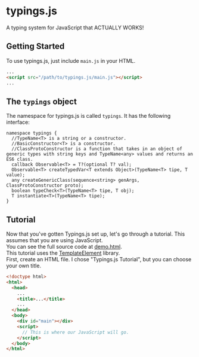 # typings.js
A typing system for JavaScript that ACTUALLY WORKS!

## Getting Started
To use typings.js, just include `main.js` in your HTML.
```html
...
<script src="/path/to/typings.js/main.js"></script>
...
```
## The `typings` object
The namespace for typings.js is called `typings`. It has the following interface:
```WebIDL
namespace typings {
  //TypeName<T> is a string or a constructor.
  //BasicConstructor<T> is a constructor.
  //ClassProtoConstructor is a function that takes in an object of generic types with string keys and TypeName<any> values and returns an ES6 class.
  callback Observable<T> = T?(optional T? val);
  Observable<T> createTypedVar<T extends Object>(TypeName<T> tipe, T value);
  any createGenericClass(sequence<string> genArgs, ClassProtoConstructor proto);
  boolean typeCheck<T>(TypeName<T> tipe, T obj);
  T instantiate<T>(TypeName<T> tipe);
}
```
## Tutorial
Now that you've gotten Typings.js set up, let's go through a tutorial. This assumes that you are using JavaScript.<br/>
You can see the full source code at [demo.html](https://github.com/munchkinhalfling/blob/demo/demo.html).<br/>
This tutorial uses the [TemplateElement](https://npmjs.com/package/template-element) library.<br/>
First, create an HTML file. I chose "Typings.js Tutorial", but you can choose your own title.
```html
<!doctype html>
<html>
  <head>
    ...
    <title>...</title>
    ...
  </head>
  <body>
    <div id="main"></div>
    <script>
      // This is where our JavaScript will go.
    </script>
  </body>
</html>
```